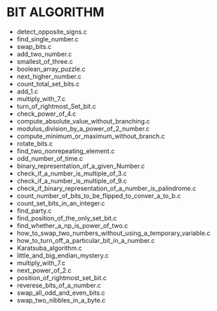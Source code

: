 BIT ALGORITHM
==========================
- detect_opposite_signs.c
- find_single_number.c
- swap_bits.c
- add_two_number.c
- smallest_of_three.c
- boolean_array_puzzle.c
- next_higher_number.c
- count_total_set_bits.c
- add_1.c
- multiply_with_7.c
- turn_of_rightmost_Set_bit.c
- check_power_of_4.c
- compute_absolute_value_without_branching.c
- modulus_division_by_a_power_of_2_number.c
- compute_minimum_or_maximum_without_branch.c
- rotate_bits.c
- find_two_nonrepeating_element.c
- odd_number_of_time.c
- binary_representation_of_a_given_Number.c
- check_if_a_number_is_multiple_of_3.c
- check_if_a_number_is_multiple_of_9.c
- check_if_binary_representation_of_a_number_is_palindrome.c
- count_number_of_bits_to_be_flipped_to_conver_a_to_b.c
- count_set_bits_in_an_integer.c
- find_party.c
- find_position_of_the_only_set_bit.c
- find_whether_a_np_is_power_of_two.c
- how_to_swap_two_numbers_without_using_a_temporary_variable.c
- how_to_turn_off_a_particular_bit_in_a_number.c
- Karatsuba_algorithm.c
- little_and_big_endian_mystery.c
- multiply_with_7.c
- next_power_of_2.c
- position_of_rightmost_set_bit.c
- reverese_bits_of_a_number.c
- swap_all_odd_and_even_bits.c
- swap_two_nibbles_in_a_byte.c
